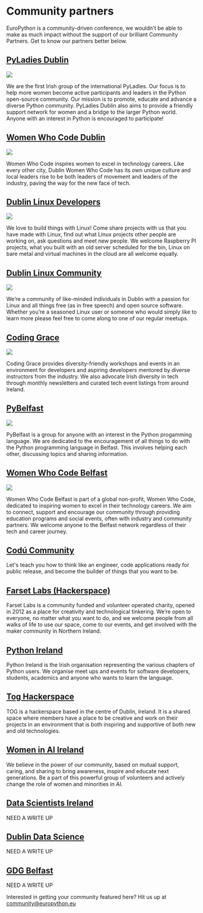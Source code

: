 # Community partners

EuroPython is a community-driven conference, we wouldn't be able to make as much impact without the support of our brilliant Community Partners. Get to know our partners better below.

## [PyLadies Dublin](https://www.meetup.com/PyLadiesDublin/)
<img src="/img/pyladies-dublin-logo-1000X1000.png" />
<p>We are the first Irish group of the international PyLadies. Our focus is to help more women become active participants and leaders in the Python open-source community. Our mission is to promote, educate and advance a diverse Python community. PyLadies Dublin also aims to provide a friendly support network for women and a bridge to the larger Python world. Anyone with an interest in Python is encouraged to participate!</p>

## [Women Who Code Dublin](https://www.womenwhocode.com/dublin)
<img src="/img/womenwhocode-dublin-logo-500X500.png"  />
<p>Women Who Code inspires women to excel in technology careers. Like every other city, Dublin Women Who Code has its own unique culture and local leaders rise to be both leaders of movement and leaders of the industry, paving the way for the new face of tech.</p>

## [Dublin Linux Developers](https://www.meetup.com/Dublin-Linux-Developers/)
<img src="/img/dublin-linux-developers-logo.png"  />
<p>We love to build things with Linux! Come share projects with us that you have made with Linux, find out what Linux projects other people are working on, ask questions and meet new people. We welcome Raspberry PI projects, what you built with an old server scheduled for the bin, Linux on bare metal and virtual machines in the cloud are all welcome equally.</p>

## [Dublin Linux Community](https://dublinlinux.org/)
<img src="/img/dublin-linux-community-logo.png"  />
<p>We’re a community of like-minded individuals in Dublin with a passion for Linux and all things free (as in free speech) and open source software. Whether you’re a seasoned Linux user or someone who would simply like to learn more please feel free to come along to one of our regular meetups.</p>

## [Coding Grace](https://www.meetup.com/codinggrace/)
<img src="/img/coding-grace-logo.png"  />
<p>Coding Grace provides diversity-friendly workshops and events in an environment for developers and aspiring developers mentored by diverse instructors from the industry. We also advocate Irish diversity in tech through monthly newsletters and curated tech event listings from around Ireland.</p>

## [PyBelfast](https://www.meetup.com/PyBelfast/)
<img src="/img/pybelfast-logo.png"  />
<p>PyBelfast is a group for anyone with an interest in the Python progamming language. We are dedicated to the encouragement of all things to do with the Python programming language in Belfast. This involves helping each other, discussing topics and sharing information.</p>

## [Women Who Code Belfast](https://www.womenwhocode.com/belfast)
<img src="/img/womenwhocode-belfast-logo.png"  />
<p>Women Who Code Belfast is part of a global non-profit, Women Who Code, dedicated to inspiring women to excel in their technology careers. We aim to connect, support and encourage our community through providing  education programs and social events, often with industry and community partners. We welcome anyone to the Belfast network regardless of their tech and career journey.</p>

## [Codú Community](https://www.meetup.com/codu-community/)	
<p>Let's teach you how to think like an engineer, code applications ready for public release, and become the builder of things that you want to be.</p>

## [Farset Labs (Hackerspace)](https://www.meetup.com/farsetlabs/)	
<p>Farset Labs is a community funded and volunteer operated charity, opened in 2012 as a place for creativity and technological tinkering. We’re open to everyone, no matter what you want to do, and we welcome people from all walks of life to use our space, come to our events, and get involved with the maker community in Northern Ireland.</p>

## [Python Ireland](https://python.ie/)	
<p>Python Ireland is the Irish organisation representing the various chapters of Python users. We organise meet ups and events for software developers, students, academics and anyone who wants to learn the language.</p>

## [Tog Hackerspace](https://tog.ie)	
<p>TOG is a hackerspace based in the centre of Dublin, Ireland. It is a shared space where members have a place to be creative and work on their projects in an environment that is both inspiring and supportive of both new and old technologies.</p>

## [Women in AI Ireland](https://www.womeninai.co/)	
<p>We believe in the power of our community, based on mutual support, caring, and sharing to bring awareness, inspire and educate next generations. Be a part of this powerful group of volunteers and actively change the role of women and minorities in AI.</p>

## [Data Scientists Ireland](https://www.meetup.com/DataScientistsIreland/)	
<p>NEED A WRITE UP</p>

## [Dublin Data Science](https://www.meetup.com/Dublin-Data-Science/)	
<p>NEED A WRITE UP</p>

## [GDG Belfast](https://gdg.community.dev/gdg-belfast/)	
<p>NEED A WRITE UP</p>

Interested in getting your community featured here? Hit us up at [community@europython.eu](mailto:community@europython.eu)
